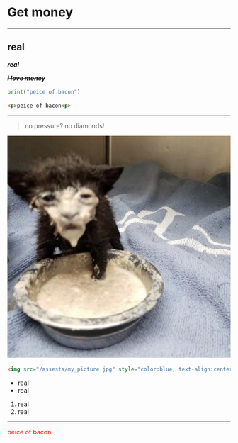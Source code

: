 # Get money
---
## real

***real***

***~~i love money~~***

```Python
print("peice of bacon")
```

```HTML
<p>peice of bacon<p>
```

---


> no pressure? no diamonds!

![My pfp](/assests/v742lscv89z41.jpeg)

```HTML
<img src="/assests/my_picture.jpg" style="color:blue; text-align:center;">
```

- real
- real

1. real
2. real
---
<p style="color: red;">peice of bacon<p>
